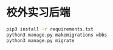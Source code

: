# 校外实习后端
```sh
pip3 install -r requirements.txt
python3 manage.py makemigrations wbbs
python3 manage.py migrate
```
